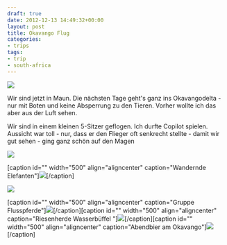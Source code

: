 ```yaml
---
draft: true
date: 2012-12-13 14:49:32+00:00
layout: post
title: Okavango Flug
categories:
- trips
tags:
- trip
- south-africa
---
```


[![](http://clemi.ag3r.at/wp-content/uploads/2012/12/wpid-Photo-13.12.2012-1352.jpg)](http://clemi.ag3r.at/wp-content/uploads/2012/12/wpid-Photo-13.12.2012-1352.jpg)

Wir sind jetzt in Maun. Die nächsten Tage geht's ganz ins Okavangodelta - nur mit Boten und keine Absperrung zu den Tieren. Vorher wollte ich das aber aus der Luft sehen.



<!-- more -->

Wir sind in einem kleinen 5-Sitzer geflogen. Ich durfte Copilot spielen. Aussicht war toll - nur, dass er den Flieger oft senkrecht stellte - damit wir gut sehen - ging ganz schön auf den Magen





[![](http://clemi.ag3r.at/wp-content/uploads/2012/12/wpid-Photo-13.12.2012-1409.jpg)](http://clemi.ag3r.at/wp-content/uploads/2012/12/wpid-Photo-13.12.2012-1409.jpg)



[caption id="" width="500" align="aligncenter" caption="Wandernde Elefanten"][![](http://clemi.ag3r.at/wp-content/uploads/2012/12/wpid-Photo-13.12.2012-1412.jpg)](http://clemi.ag3r.at/wp-content/uploads/2012/12/wpid-Photo-13.12.2012-1412.jpg)[/caption]



[![](http://clemi.ag3r.at/wp-content/uploads/2012/12/wpid-Photo-13.12.2012-1427.jpg)](http://clemi.ag3r.at/wp-content/uploads/2012/12/wpid-Photo-13.12.2012-1427.jpg)



[caption id="" width="500" align="aligncenter" caption="Gruppe Flusspferde"][![](http://clemi.ag3r.at/wp-content/uploads/2012/12/wpid-Photo-13.12.2012-1432.jpg)](http://clemi.ag3r.at/wp-content/uploads/2012/12/wpid-Photo-13.12.2012-1432.jpg)[/caption][caption id="" width="500" align="aligncenter" caption="Riesenherde Wasserbüffel "][![](http://clemi.ag3r.at/wp-content/uploads/2012/12/wpid-Photo-13.12.2012-1445.jpg)](http://clemi.ag3r.at/wp-content/uploads/2012/12/wpid-Photo-13.12.2012-1445.jpg)[/caption][caption id="" width="500" align="aligncenter" caption="Abendbier am Okavango"][![](http://clemi.ag3r.at/wp-content/uploads/2012/12/wpid-Photo-13.12.2012-1900.jpg)](http://clemi.ag3r.at/wp-content/uploads/2012/12/wpid-Photo-13.12.2012-1900.jpg)[/caption]










